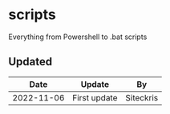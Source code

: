 # scripts
Everything from Powershell to .bat scripts


## Updated
| Date | Update | By |
| ----------- | :-----------: | :-----------: |
| 2022-11-06 | First update | Siteckris |

